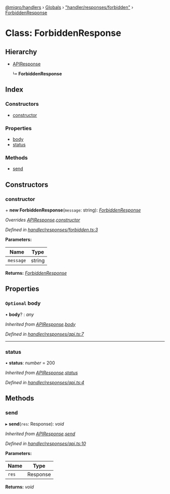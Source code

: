 [@miqro/handlers](../README.md) › [Globals](../globals.md) › ["handler/responses/forbidden"](../modules/_handler_responses_forbidden_.md) › [ForbiddenResponse](_handler_responses_forbidden_.forbiddenresponse.md)

# Class: ForbiddenResponse

## Hierarchy

* [APIResponse](_handler_responses_api_.apiresponse.md)

  ↳ **ForbiddenResponse**

## Index

### Constructors

* [constructor](_handler_responses_forbidden_.forbiddenresponse.md#constructor)

### Properties

* [body](_handler_responses_forbidden_.forbiddenresponse.md#optional-body)
* [status](_handler_responses_forbidden_.forbiddenresponse.md#status)

### Methods

* [send](_handler_responses_forbidden_.forbiddenresponse.md#send)

## Constructors

###  constructor

\+ **new ForbiddenResponse**(`message`: string): *[ForbiddenResponse](_handler_responses_forbidden_.forbiddenresponse.md)*

*Overrides [APIResponse](_handler_responses_api_.apiresponse.md).[constructor](_handler_responses_api_.apiresponse.md#constructor)*

*Defined in [handler/responses/forbidden.ts:3](https://github.com/claukers/miqro-express/blob/8fe809c/src/handler/responses/forbidden.ts#L3)*

**Parameters:**

Name | Type |
------ | ------ |
`message` | string |

**Returns:** *[ForbiddenResponse](_handler_responses_forbidden_.forbiddenresponse.md)*

## Properties

### `Optional` body

• **body**? : *any*

*Inherited from [APIResponse](_handler_responses_api_.apiresponse.md).[body](_handler_responses_api_.apiresponse.md#optional-body)*

*Defined in [handler/responses/api.ts:7](https://github.com/claukers/miqro-express/blob/8fe809c/src/handler/responses/api.ts#L7)*

___

###  status

• **status**: *number* = 200

*Inherited from [APIResponse](_handler_responses_api_.apiresponse.md).[status](_handler_responses_api_.apiresponse.md#status)*

*Defined in [handler/responses/api.ts:4](https://github.com/claukers/miqro-express/blob/8fe809c/src/handler/responses/api.ts#L4)*

## Methods

###  send

▸ **send**(`res`: Response): *void*

*Inherited from [APIResponse](_handler_responses_api_.apiresponse.md).[send](_handler_responses_api_.apiresponse.md#send)*

*Defined in [handler/responses/api.ts:10](https://github.com/claukers/miqro-express/blob/8fe809c/src/handler/responses/api.ts#L10)*

**Parameters:**

Name | Type |
------ | ------ |
`res` | Response |

**Returns:** *void*
